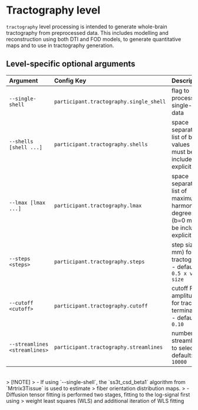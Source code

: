 # Tractography level

`tractography` level processing is intended to generate whole-brain
tractography from preprocessed data. This includes modelling and reconstruction
using both DTI and FOD models, to generate quantitative maps and to use in tractography
generation.

## Level-specific optional arguments

| Argument | Config Key | Description |
| :- | :- | :- |
| `--single-shell` | `participant.tractography.single_shell` | flag to process single-shell data |
| `--shells [shell ...]` | `participant.tractography.shells` | space separated list of b-values (b=0 must be included explicitly) |
| `--lmax [lmax ...]` | `participant.tractography.lmax` | space separated list of maximum harmonic degrees (b=0 must be included explicitly) |
| `--steps <steps>` | `participant.tractography.steps` | step size (in mm) for tractography - default: `0.5 x voxel size` |
| `--cutoff <cutoff>` | `participant.tractography.cutoff` | cutoff FOD amplitude for track termination - default: `0.10` |
| `--streamlines <streamlines>` | `participant.tractography.streamlines` | number of streamlines to select - default: `10000` |

</br>
> [!NOTE]
> - If using `--single-shell`, the `ss3t_csd_beta1` algorithm from `Mrtrix3Tissue` is used to estimate
> fiber orientation distribution maps.
> - Diffusion tensor fitting is performed two stages, fitting to the log-signal first using
> weight least squares (WLS) and additional iteration of WLS fitting
